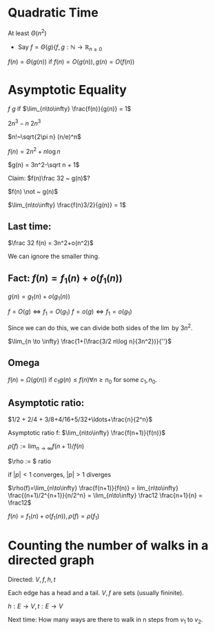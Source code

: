 # Quadratic Time

At least $\Theta(n^2)$

- Say $f=\Theta(g) \{f, g : \mathbb{N} \to \mathbb{R}_{n \geq 0}$

$f(n)=\Theta(g(n))$ if $f(n)=O(g(n)), g(n) = O(f(n))$

# Asymptotic Equality

$f~g$ if $\lim_{n\to\infty} \frac{f(n)}{g(n)} = 1$


$2n^3-n ~ 2n^3$

$n!~\sqrt{2\pi n} (n/e)^n$

$f(n)=2n^2+n\log n$

$g(n) = 3n^2-\sqrt n + 1$

Claim: $f(n)\frac 32 ~ g(n)$?

$f(n) \not ~ g(n)$

$\lim_{n\to\infty} \frac{f(n)3/2}{g(n)} = 1$

## Last time:

$\frac 32 f(n) = 3n^2+o(n^2)$

We can ignore the smaller thing.

## Fact: $f(n) = f_1(n)+o(f_1(n))$

$g(n) = g_1(n)+o(g_1(n))$

$f=O(g) \iff f_1 = O(g_1)$
$f=o(g) \iff f_1 = o(g_1)$

Since we can do this, we can divide both sides of the $\lim$ by $3n^2$.

$\lim_{n \to \infty} \frac{1+(\frac{3/2 n\log n}{3n^2})}{''}$


## Omega

$f(n)=\Omega(g(n))$ if $c_1 g(n) \leq f(n) \forall n\geq n_0$ for some $c_1, n_0$.

## Asymptotic ratio:

$1/2 + 2/4 + 3/8+4/16+5/32+\ldots+\frac{n}{2^n}$

Asymptotic ratio f: $\lim_{n\to\infty} \frac{f(n+1)}{f(n)}$

$\rho(f):=\lim_{n\to\infty} f(n+1)/f(n)$

$\rho := $ ratio

if $|p| < 1$ converges, $|p|>1$ diverges

$\rho(f)=\lim_{n\to\infty} \frac{f(n+1)}{f(n)} = lim_{n\to\infty} \frac{(n+1)/2^{n+1}}{n/2^n} = \lim_{n\to\infty} \frac12 \frac{n+1}{n} = \frac12$

$f(n) = f_1(n)+o(f_1(n)), \rho(f)=\rho(f_1)$

# Counting the number of walks in a directed graph

Directed: $V,f,h,t$

Each edge has a head and a tail. $V,f$ are sets (usually fininite).

$h : E\to V, t: E\to V$

Next time: How many ways are there to walk in n steps from $v_1$ to $v_2$.
